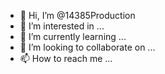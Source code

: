 - 👋 Hi, I’m @14385Production
- 👀 I’m interested in ...
- 🌱 I’m currently learning ...
- 💞️ I’m looking to collaborate on ...
- 📫 How to reach me ...

<!---
14385Production/14385Production is a ✨ special ✨ repository because its `README.md` (this file) appears on your GitHub profile.
You can click the Preview link to take a look at your changes.
--->

